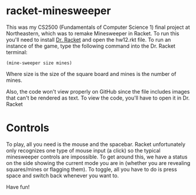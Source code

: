 # racket-minesweeper

This was my CS2500 (Fundamentals of Computer Science 1) final project at Northeastern, which was to remake Minesweeper in Racket. To run this you'll need to install [Dr. Racket](https://racket-lang.org/) and open the hw12.rkt file. To run an instance of the game, type the following command into the Dr. Racket terminal:

    (mine-sweeper size mines)
    
Where size is the size of the square board and mines is the number of mines.

Also, the code won't view properly on GitHub since the file includes images that can't be rendered as text. To view the code, you'll have to open it in Dr. Racket

# Controls

To play, all you need is the mouse and the spacebar. Racket unfortunately only recognizes one type of mouse input (a click) so the typical minesweeper controls are impossible. To get around this, we have a status on the side showing the current mode you are in (whether you are revealing squares/mines or flagging them). To toggle, all you have to do is press space and switch back whenever you want to.

Have fun!
